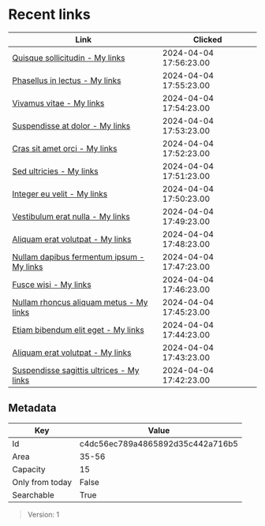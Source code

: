 # Recent links

| Link | Clicked |
| - | - |
| [Quisque sollicitudin - My links](https://www.google.com/search?q=somequeryhere) | 2024-04-04 17:56:23.00 |
| [Phasellus in lectus - My links](https://www.google.com/search?q=somequeryhere) | 2024-04-04 17:55:23.00 |
| [Vivamus vitae - My links](https://www.google.com/search?q=somequeryhere) | 2024-04-04 17:54:23.00 |
| [Suspendisse at dolor - My links](https://www.google.com/search?q=somequeryhere) | 2024-04-04 17:53:23.00 |
| [Cras sit amet orci - My links](https://www.google.com/search?q=somequeryhere) | 2024-04-04 17:52:23.00 |
| [Sed ultricies - My links](https://www.google.com/search?q=somequeryhere) | 2024-04-04 17:51:23.00 |
| [Integer eu velit - My links](https://www.google.com/search?q=somequeryhere) | 2024-04-04 17:50:23.00 |
| [Vestibulum erat nulla - My links](https://www.google.com/search?q=somequeryhere) | 2024-04-04 17:49:23.00 |
| [Aliquam erat volutpat - My links](https://www.google.com/search?q=somequeryhere) | 2024-04-04 17:48:23.00 |
| [Nullam dapibus fermentum ipsum - My links](https://www.google.com/search?q=somequeryhere) | 2024-04-04 17:47:23.00 |
| [Fusce wisi - My links](https://www.google.com/search?q=somequeryhere) | 2024-04-04 17:46:23.00 |
| [Nullam rhoncus aliquam metus - My links](https://www.google.com/search?q=somequeryhere) | 2024-04-04 17:45:23.00 |
| [Etiam bibendum elit eget - My links](https://www.google.com/search?q=somequeryhere) | 2024-04-04 17:44:23.00 |
| [Aliquam erat volutpat - My links](https://www.google.com/search?q=somequeryhere) | 2024-04-04 17:43:23.00 |
| [Suspendisse sagittis ultrices - My links](https://www.google.com/search?q=somequeryhere) | 2024-04-04 17:42:23.00 |

## Metadata

| Key | Value |
| - | - |
| Id | c4dc56ec789a4865892d35c442a716b5 |
| Area | 35-56 |
| Capacity | 15 |
| Only from today | False |
| Searchable | True |

> Version: 1